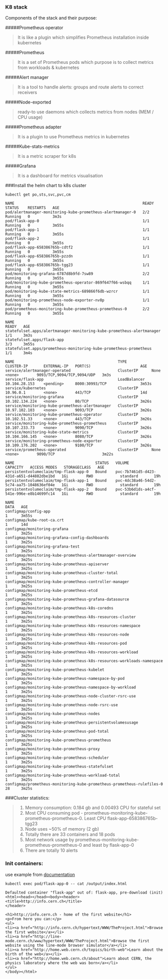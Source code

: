 ### **K8 stack**

Components of the stack and their purpose:

#####Prometheus operator

> It is like a plugin which simplifies Prometheus installation inside kubernetes

#####Prometheus

> It is a set of Prometheus pods which purpose is to collect metrics from workloads & kubernetes

#####Alert manager

> It is a tool to handle alerts: groups and route alerts to correct receivers

#####Node-exported 

> ready-to use daemons which collects metrics from nodes (MEM / CPU usage) 

#####Prometheus adapter

> It is a plugin to use Prometheus metrics in kubernetes

#####Kube-stats-metrics 

> It is a metric scraper for k8s

#####Grafana

> It is a dashboard for metrics visualisation

 ###Install the helm chart to k8s cluster
 
 ```
kubectl get po,sts,svc,pvc,cm
```

```
NAME                                                         READY   STATUS    RESTARTS   AGE
pod/alertmanager-monitoring-kube-prometheus-alertmanager-0   2/2     Running   0          3m3s
pod/flask-app-0                                              1/1     Running   0          3m55s
pod/flask-app-1                                              1/1     Running   0          3m55s
pod/flask-app-2                                              1/1     Running   0          3m55s
pod/flask-app-658386765b-cdtf2                               1/1     Running   0          3m55s
pod/flask-app-658386765b-pzzdn                               1/1     Running   0          3m55s
pod/flask-app-658386765b-tgg23                               1/1     Running   0          3m55s
pod/monitoring-grafana-6787d8b9fd-7sw89                      2/2     Running   0          3m55s
pod/monitoring-kube-prometheus-operator-869f647f66-wsbqq     1/1     Running   0          3m55s
pod/monitoring-kube-state-metrics-689866f6db-wzrcr           1/1     Running   0          3m55s
pod/monitoring-prometheus-node-exporter-nv8p                 1/1     Running   0          3m55s
pod/prometheus-monitoring-kube-prometheus-prometheus-0       2/2     Running   0          3m55s

NAME                                                                    READY   AGE
statefulset.apps/alertmanager-monitoring-kube-prometheus-alertmanager   1/1     3m3s
statefulset.apps/flask-app                                              3/3     3m55s
statefulset.apps/prometheus-monitoring-kube-prometheus-prometheus       1/1     3m4s

NAME                                              TYPE           CLUSTER-IP       EXTERNAL-IP   PORT(S)                      AGE
service/alertmanager-operated                     ClusterIP      None             <none>        9093/TCP,9094/TCP,9094/UDP   3m3s
service/flask-app                                 LoadBalancer   10.104.28.153    <pending>     8000:30993/TCP               3m53s
service/kubernetes                                ClusterIP      10.96.0.1        <none>        443/TCP                      14d
service/monitoring-grafana                        ClusterIP      10.102.134.224   <none>        80/TCP                       3m26s
service/monitoring-kube-prometheus-alertmanager   ClusterIP      10.97.102.103    <none>        9093/TCP                     3m26s
service/monitoring-kube-prometheus-operator       ClusterIP      10.102.51.33     <none>        443/TCP                      3m26s
service/monitoring-kube-prometheus-prometheus     ClusterIP      10.107.233.73    <none>        9090/TCP                     3m26s
service/monitoring-kube-state-metrics             ClusterIP      10.104.166.145   <none>        8080/TCP                     3m26s
service/monitoring-prometheus-node-exporter       ClusterIP      10.109.176.202   <none>        9100/TCP                     3m26s
service/prometheus-operated                       ClusterIP      None             <none>        9090/TCP                     3m22s

NAME                                    STATUS   VOLUME                                     CAPACITY   ACCESS MODES   STORAGECLASS   AGE
persistentvolumeclaim/tmp-flask-app-0   Bound    pvc-7b7461d5-d423-431d-a651-d44882dbe1bd   1Gi        RWO            standard       19h
persistentvolumeclaim/tmp-flask-app-1   Bound    pvc-4dc38a46-54d2-5c74-aa75-1048636ef04e   1Gi        RWO            standard       19h
persistentvolumeclaim/tmp-flask-app-2   Bound    pvc-53b6d1ds-a4cf-541e-996e-e8b14699fc14   1Gi        RWO            standard       19h

NAME                                                                     DATA   AGE
configmap/config-app                                                     1      3m55s
configmap/kube-root-ca.crt                                               1      14d
configmap/monitoring-grafana                                             1      3m25s
configmap/monitoring-grafana-config-dashboards                           1      3m25s
configmap/monitoring-grafana-test                                        1      3m25s
configmap/monitoring-kube-prometheus-alertmanager-overview               1      3m25s
configmap/monitoring-kube-prometheus-apiserver                           1      3m25s
configmap/monitoring-kube-prometheus-cluster-total                       1      3m25s
configmap/monitoring-kube-prometheus-controller-manager                  1      3m25s
configmap/monitoring-kube-prometheus-etcd                                1      3m25s
configmap/monitoring-kube-prometheus-grafana-datasource                  1      3m25s
configmap/monitoring-kube-prometheus-k8s-coredns                         1      3m25s
configmap/monitoring-kube-prometheus-k8s-resources-cluster               1      3m25s
configmap/monitoring-kube-prometheus-k8s-resources-namespace             1      3m25s
configmap/monitoring-kube-prometheus-k8s-resources-node                  1      3m25s
configmap/monitoring-kube-prometheus-k8s-resources-pod                   1      3m25s
configmap/monitoring-kube-prometheus-k8s-resources-workload              1      3m25s
configmap/monitoring-kube-prometheus-k8s-resources-workloads-namespace   1      3m25s
configmap/monitoring-kube-prometheus-kubelet                             1      3m25s
configmap/monitoring-kube-prometheus-namespace-by-pod                    1      3m25s
configmap/monitoring-kube-prometheus-namespace-by-workload               1      3m25s
configmap/monitoring-kube-prometheus-node-cluster-rsrc-use               1      3m25s
configmap/monitoring-kube-prometheus-node-rsrc-use                       1      3m25s
configmap/monitoring-kube-prometheus-nodes                               1      3m25s
configmap/monitoring-kube-prometheus-persistentvolumesusage              1      3m25s
configmap/monitoring-kube-prometheus-pod-total                           1      3m25s
configmap/monitoring-kube-prometheus-prometheus                          1      3m25s
configmap/monitoring-kube-prometheus-proxy                               1      3m25s
configmap/monitoring-kube-prometheus-scheduler                           1      3m25s
configmap/monitoring-kube-prometheus-statefulset                         1      3m25s
configmap/monitoring-kube-prometheus-workload-total                      1      3m25s
configmap/prometheus-monitoring-kube-prometheus-prometheus-rulefiles-0   28     3m25s
```

 ###Cluster statistics:

> 1) Memory consumption: 0.184 gb and 0.00493 CPU for stateful set
> 2) Most CPU consuming pod - prometheus-monitoring-kube-prometheus-prometheus-0. Least CPU flask-app-658386765b-tgg23
> 3) Node uses ~50% of memory (2 gb)
> 4) Totally there are 33 containers and 18 pods
> 5) Most network usage by prometheus-monitoring-kube-prometheus-prometheus-0 and least by flask-app-0
> 5) There are totally 10 alerts

### Init containers:

use example from [documentation](https://kubernetes.io/docs/tasks/configure-pod-container/configure-pod-initialization/)

```
kubectl exec pod/flask-app-0 -- cat /output/index.html
```

```
Defaulted container "flask-app" out of: flask-app, pre-download (init)
<html><head></head><body><header>
<title>http://info.cern.ch</title>
</header>

<h1>http://info.cern.ch - home of the first website</h1>
<p>From here you can:</p>
<ul>
<li><a href="http://info.cern.ch/hypertext/WWW/TheProject.html">Browse the first website</a></li>
<li><a href="http://line-mode.cern.ch/www/hypertext/WWW/TheProject.html">Browse the first website using the line-mode browser simulator</a></li>
<li><a href="http://home.web.cern.ch/topics/birth-web">Learn about the birth of the web</a></li>
<li><a href="http://home.web.cern.ch/about">Learn about CERN, the physics laboratory where the web was born</a></li>
</ul>
</body></html>
```